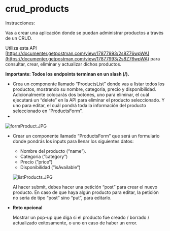 # crud_products
Instrucciones:

Vas a crear una aplicación donde se puedan administrar productos a través de un CRUD.

Utiliza esta API  [https://documenter.getpostman.com/view/17877993/2s8Z76wpWA](https://documenter.getpostman.com/view/17877993/2s8Z76wpWA)  para consultar, crear, eliminar y actualizar dichos productos.

**Importante: Todos los endpoints terminan en un slash (/).**

- Crea un componente llamado “ProductsList” donde vas a listar todos los productos, mostrando su nombre, categoria, precio y disponibilidad. Adicionalmente colocarás dos botones, uno para eliminar, el cuál ejecutará un “delete” en la API para eliminar el producto seleccionado. Y uno para editar, el cuál pondrá toda la información del producto seleccionado en “ProductsForm”.
- 

![formProduct.JPG](https://s3-us-west-2.amazonaws.com/secure.notion-static.com/ffff4d00-3253-4923-a537-677c4c356bd4/formProduct.jpg)

- Crear un componente llamado “ProductsForm” que será un formulario donde pondrás los inputs para llenar los siguientes datos:
    - Nombre del producto (“name”).
    - Categoria (”category”)
    - Precio (”price”)
    - Disponibilidad (”isAvailable”)
    
    ![listProducts.JPG](https://s3-us-west-2.amazonaws.com/secure.notion-static.com/a76be714-f413-4577-ac69-8fb456eb8991/listProducts.jpg)
    
    Al hacer submit, debes hacer una petición “post” para crear el nuevo producto. En caso de que haya algún producto para editar, la petición no sería de tipo “post” sino “put”, para editarlo.
    
- **Reto opcional**
    
    Mostrar un pop-up que diga si el producto fue creado / borrado / actualizado exitosamente, o uno en caso de haber un error.